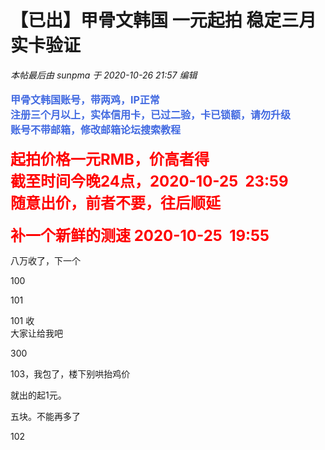 # 【已出】甲骨文韩国 一元起拍 稳定三月 实卡验证


<i class="pstatus"> 本帖最后由 sunpma 于 2020-10-26 21:57 编辑 </i><br />
<br />
<font size="3"><font color="RoyalBlue"><strong>甲骨文韩国账号，带两鸡，IP正常</strong></font></font><br />
<font size="3"><font color="RoyalBlue"><strong>注册三个月以上，实体信用卡，已过二验，卡已锁额，请勿升级</strong></font></font><br />
<font size="3"><font color="RoyalBlue"><strong>账号不带邮箱，修改邮箱论坛搜索教程</strong></font></font><br />
<br />
<font size="5"><font color="Red"><strong>起拍价格一元RMB，价高者得</strong></font></font><br />
<font size="5"><font color="Red"><strong>截至时间今晚24点，2020-10-25&nbsp;&nbsp;23:59</strong></font></font><br />
<font size="5"><font color="Red"><strong>随意出价，前者不要，往后顺延</strong></font></font><br />
<br />
<font size="5"><font color="Red"><strong>补一个新鲜的测速 2020-10-25&nbsp;&nbsp;19:55</strong></font></font><br />
<img id="aimg_FBJWC" onclick="zoom(this, this.src, 0, 0, 0)" class="zoom" src="https://tu.sunpma.com/imgs/2020/10/e5d30b322c0d5323.png" onmouseover="img_onmouseoverfunc(this)" onload="thumbImg(this)" border="0" alt="" />

八万收了，下一个

100<img src="static/image/smiley/default/lol.gif" smilieid="12" border="0" alt="" />

101

101 收<br />
大家让给我吧<img src="static/image/smiley/default/lol.gif" smilieid="12" border="0" alt="" /><img src="static/image/smiley/default/lol.gif" smilieid="12" border="0" alt="" /><img src="static/image/smiley/default/lol.gif" smilieid="12" border="0" alt="" />

300

103，我包了，楼下别哄抬鸡价

就出的起1元。

五块。不能再多了

102<br />

